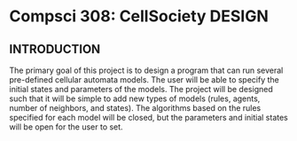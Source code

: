 
**Compsci 308: CellSociety DESIGN**
========================
INTRODUCTION
--------------
The primary goal of this project is to design a program that can run several pre-defined cellular automata models. The user will be able to specify the initial states and parameters of the models. The project will be designed such that it will be simple to add new types of models (rules, agents, number of neighbors, and states). The algorithms based on the rules specified for each model will be closed, but the parameters and initial states will be open for the user to set.